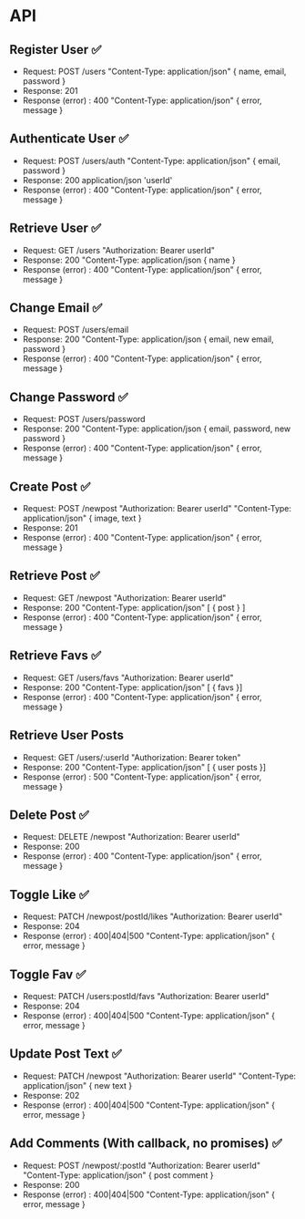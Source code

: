 # API

## Register User ✅

- Request: POST /users "Content-Type: application/json" { name, email, password }
- Response: 201
- Response (error) : 400 "Content-Type: application/json" { error, message }

## Authenticate User ✅

- Request: POST /users/auth "Content-Type: application/json" { email, password }
- Response: 200 application/json 'userId'
- Response (error) : 400 "Content-Type: application/json" { error, message }

## Retrieve User ✅

- Request: GET /users "Authorization: Bearer userId"
- Response: 200 "Content-Type: application/json { name }
- Response (error) : 400 "Content-Type: application/json" { error, message }

## Change Email ✅

- Request: POST /users/email
- Response: 200 "Content-Type: application/json { email, new email, password }
- Response (error) : 400 "Content-Type: application/json" { error, message }

## Change Password ✅

- Request: POST /users/password
- Response: 200 "Content-Type: application/json { email, password, new password }
- Response (error) : 400 "Content-Type: application/json" { error, message }

## Create Post ✅

- Request: POST /newpost "Authorization: Bearer userId" "Content-Type: application/json" { image, text }
- Response: 201
- Response (error) : 400 "Content-Type: application/json" { error, message }

## Retrieve Post ✅

- Request: GET /newpost "Authorization: Bearer userId"
- Response: 200 "Content-Type: application/json" [ { post } ]
- Response (error) : 400 "Content-Type: application/json" { error, message }

## Retrieve Favs ✅

- Request: GET /users/favs "Authorization: Bearer userId"
- Response: 200 "Content-Type: application/json" [ { favs }]
- Response (error) : 400 "Content-Type: application/json" { error, message }

## Retrieve User Posts

- Request: GET /users/:userId "Authorization: Bearer token"
- Response: 200 "Content-Type: application/json" [ { user posts }]
- Response (error) : 500 "Content-Type: application/json" { error, message }

## Delete Post ✅

- Request: DELETE /newpost "Authorization: Bearer userId"
- Response: 200
- Response (error) : 400 "Content-Type: application/json" { error, message }

## Toggle Like ✅

- Request: PATCH /newpost/postId/likes "Authorization: Bearer userId"
- Response: 204
- Response (error) : 400|404|500 "Content-Type: application/json" { error, message }

## Toggle Fav ✅

- Request: PATCH /users:postId/favs "Authorization: Bearer userId"
- Response: 204
- Response (error) : 400|404|500 "Content-Type: application/json" { error, message }

## Update Post Text ✅

- Request: PATCH /newpost "Authorization: Bearer userId" "Content-Type: application/json" { new text }
- Response: 202
- Response (error) : 400|404|500 "Content-Type: application/json" { error, message }

## Add Comments (With callback, no promises) ✅

- Request: POST /newpost/:postId "Authorization: Bearer userId" "Content-Type: application/json" { post comment }
- Response: 200
- Response (error) : 400|404|500 "Content-Type: application/json" { error, message }
